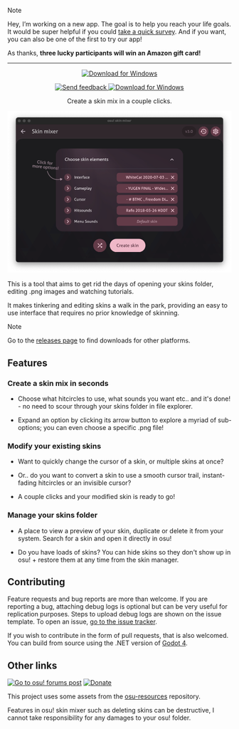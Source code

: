 > [!NOTE]
> Hey, I’m working on a new app. The goal is to help you reach your life goals. It would be super helpful if you could [take a quick survey](https://docs.google.com/forms/d/e/1FAIpQLSe9nj0_GJSdRnONf_gN7Z_8t_cIVjf2WgejvB6Ps6AeWp_Ifw/viewform?usp=header). And if you want, you can also be one of the first to try our app!
> 
> As thanks, **three lucky participants will win an Amazon gift card!**

---

<p align="center">
  <a href="#">
    <img alt="Download for Windows" src="assets/icon-text.png">
  </a>
</p>
<p align="center">
  <a href="FEEDBACK.md">
    <img alt="Send feedback" src="https://img.shields.io/badge/Send%20feedback-FF80A3?style=for-the-badge">
  </a>
  <a href="https://github.com/rednir/OsuSkinMixer/releases/latest/download/osu-skin-mixer-setup.exe">
    <img alt="Download for Windows" src="https://img.shields.io/github/downloads/rednir/osuskinmixer/total?style=for-the-badge&logo=windows&logoColor=f3f3f3&label=Download%20for%20Windows&labelColor=0178d8&color=34abfb">
  </a>
</p>
<p align="center">
  Create a skin mix in a couple clicks.
</p>
<p align="center">
  <a href="https://github.com/rednir/OsuSkinMixer/releases/latest/" height="10px">
    <img alt="Preview" src="assets/preview.png">
  </a>
</a>

This is a tool that aims to get rid the days of opening your skins folder, editing .png images and watching tutorials.

It makes tinkering and editing skins a walk in the park, providing an easy to use interface that requires no prior knowledge of skinning.

> [!NOTE]
> Go to the [releases page](https://github.com/rednir/OsuSkinMixer/releases/latest/) to find downloads for other platforms.

## Features

### Create a skin mix in seconds
 
- Choose what hitcircles to use, what sounds you want etc.. and it's done! - no need to scour through your skins folder in file explorer.

- Expand an option by clicking its arrow button to explore a myriad of sub-options; you can even choose a specific .png file!

### Modify your existing skins

- Want to quickly change the cursor of a skin, or multiple skins at once?

- Or.. do you want to convert a skin to use a smooth cursor trail, instant-fading hitcircles or an invisible cursor?

- A couple clicks and your modified skin is ready to go!

### Manage your skins folder

- A place to view a preview of your skin, duplicate or delete it from your system. Search for a skin and open it directly in osu!

- Do you have loads of skins? You can hide skins so they don't show up in osu! + restore them at any time from the skin manager.


## Contributing

Feature requests and bug reports are more than welcome. If you are reporting a bug, attaching debug logs is optional but can be very useful for replication purposes. Steps to upload debug logs are shown on the issue template. To open an issue, [go to the issue tracker](https://github.com/rednir/OsuSkinMixer/issues).

If you wish to contribute in the form of pull requests, that is also welcomed. You can build from source using the .NET version of [Godot 4](https://godotengine.org/).


## Other links

[![Go to osu! forums post](https://img.shields.io/badge/osu!%20forums-FF66AA?style=for-the-badge&logo=osu&logoColor=f3f3f3)](https://osu.ppy.sh/community/forums/topics/1458320?n=1)
[![Donate](https://img.shields.io/badge/Donate-4CAF50?style=for-the-badge)](https://github.com/rednir/rednir/blob/master/DONATE.md)

This project uses some assets from the [osu-resources](https://github.com/ppy/osu-resources) repository.

Features in osu! skin mixer such as deleting skins can be destructive, I cannot take responsibility for any damages to your osu! folder.
